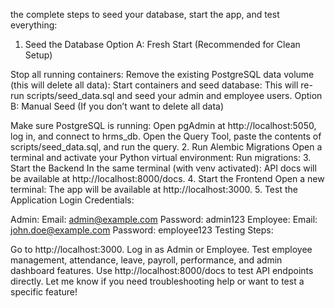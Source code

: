 the complete steps to seed your database, start the app, and test everything:

1. Seed the Database
Option A: Fresh Start (Recommended for Clean Setup)

Stop all running containers:
Remove the existing PostgreSQL data volume (this will delete all data):
Start containers and seed database:
This will re-run scripts/seed_data.sql and seed your admin and employee users.
Option B: Manual Seed (If you don’t want to delete all data)

Make sure PostgreSQL is running:
Open pgAdmin at http://localhost:5050, log in, and connect to hrms_db.
Open the Query Tool, paste the contents of scripts/seed_data.sql, and run the query.
2. Run Alembic Migrations
Open a terminal and activate your Python virtual environment:
Run migrations:
3. Start the Backend
In the same terminal (with venv activated):
API docs will be available at http://localhost:8000/docs.
4. Start the Frontend
Open a new terminal:
The app will be available at http://localhost:3000.
5. Test the Application
Login Credentials:

Admin:
Email: admin@example.com
Password: admin123
Employee:
Email: john.doe@example.com
Password: employee123
Testing Steps:

Go to http://localhost:3000.
Log in as Admin or Employee.
Test employee management, attendance, leave, payroll, performance, and admin dashboard features.
Use http://localhost:8000/docs to test API endpoints directly.
Let me know if you need troubleshooting help or want to test a specific feature!
